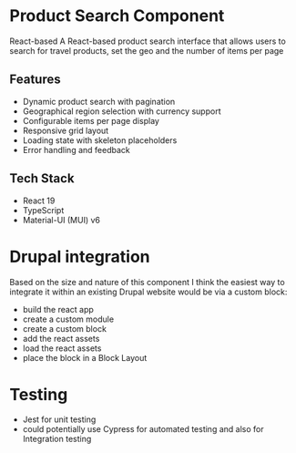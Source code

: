 # Product Search Component

React-based A React-based product search interface that allows users to search for travel products, set the geo and the number of items per page

## Features

- Dynamic product search with pagination
- Geographical region selection with currency support
- Configurable items per page display
- Responsive grid layout
- Loading state with skeleton placeholders
- Error handling and feedback

## Tech Stack

- React 19
- TypeScript
- Material-UI (MUI) v6

# Drupal integration

Based on the size and nature of this component I think the easiest way to integrate it within an existing Drupal website would be via a custom block:

- build the react app
- create a custom module
- create a custom block
- add the react assets
- load the react assets
- place the block in a Block Layout

# Testing

- Jest for unit testing 
- could potentially use Cypress for automated testing and also for Integration testing
